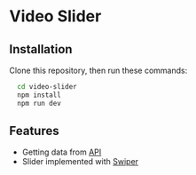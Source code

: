 
# Video Slider

## Installation

Clone this repository, then run these commands:

```bash
  cd video-slider
  npm install
  npm run dev
```

## Features

- Getting data from [API](https://developer.vimeo.com/api/guides/start)
- Slider implemented with [Swiper](https://swiperjs.com/)


